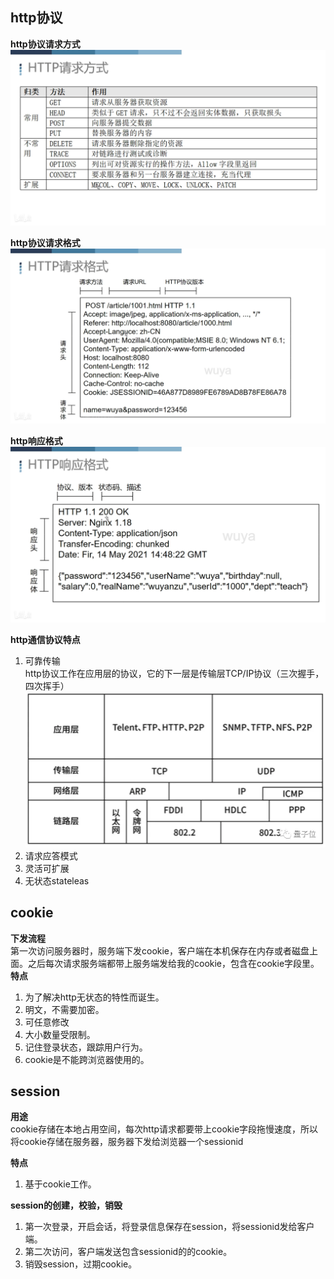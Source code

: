 ## http协议  
**http协议请求方式**  
![image](images/22080816530673562.png)

**http协议请求格式**  
![image](images/37671616530675812.png)

**http响应格式**  
![image](images/44873716531516822.png)

**http通信协议特点** 
1. 可靠传输  
http协议工作在应用层的协议，它的下一层是传输层TCP/IP协议（三次握手，四次挥手）
![image](images/mmexport1653066647473.jpg)
2. 请求应答模式
3. 灵活可扩展
4. 无状态stateleas

## cookie
**下发流程**  
第一次访问服务器时，服务端下发cookie，客户端在本机保存在内存或者磁盘上面。之后每次请求服务端都带上服务端发给我的cookie，包含在cookie字段里。  
**特点**  
1. 为了解决http无状态的特性而诞生。
2. 明文，不需要加密。
3. 可任意修改
4. 大小数量受限制。
5. 记住登录状态，跟踪用户行为。
6. cookie是不能跨浏览器使用的。

## session 
**用途**   
cookie存储在本地占用空间，每次http请求都要带上cookie字段拖慢速度，所以将cookie存储在服务器，服务器下发给浏览器一个sessionid  

**特点**  
1. 基于cookie工作。

**session的创建，校验，销毁**  
1. 第一次登录，开启会话，将登录信息保存在session，将sessionid发给客户端。
2. 第二次访问，客户端发送包含sessionid的的cookie。
3. 销毁session，过期cookie。


